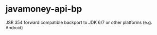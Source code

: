 javamoney-api-bp
==================

JSR 354 forward compatible backport to JDK 6/7 or other platforms (e.g. Android)
